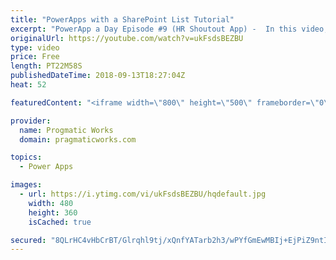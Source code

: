 ```yaml
---
title: "PowerApps with a SharePoint List Tutorial"
excerpt: "PowerApp a Day Episode #9 (HR Shoutout App) -  In this video, you'll see how to read and write data into SharePoint using PowerApps. We'll also explore some quirks with the people picker in SharePoint.    Power App and Power Platform Training : https://pragmaticworks.com/training/on-demand-training"
originalUrl: https://youtube.com/watch?v=ukFsdsBEZBU
type: video
price: Free
length: PT22M58S
publishedDateTime: 2018-09-13T18:27:04Z
heat: 52

featuredContent: "<iframe width=\"800\" height=\"500\" frameborder=\"0\" src=\"https://www.youtube.com/embed/ukFsdsBEZBU\" allow=\"accelerometer; autoplay; encrypted-media; gyroscope; picture-in-picture\" allowfullscreen></iframe>"

provider:
  name: Progmatic Works
  domain: pragmaticworks.com

topics:
  - Power Apps

images:
  - url: https://i.ytimg.com/vi/ukFsdsBEZBU/hqdefault.jpg
    width: 480
    height: 360
    isCached: true

secured: "8QLrHC4vHbCrBT/Glrqhl9tj/xQnfYATarb2h3/wPYfGmEwMBIj+EjPiZ9ntImKSUhj+A/xdeVMhCDxYP6ILmZ0gcxlx56V9wCMQ2TxQO6d+AsW0LMaG74DT45xk4UwVYw3HmScvqTKl6s+6bBsGgTdbGum0a0jnrruZ6kMFA8FDEVaQ9AQCq/FVbZ/opiTuxOVT2PzAcq+nfuTpY4pCWD9xaTMQ2sFtlgkKPVSSdpsj+uBFsPcAR4QSOHO+AEN5bUvhGeC/qec0h24dpUQNjd2yD95yvmDy1LUpEtU87LFdnzTm6dyh+yTMFIXifKA5SnWEErydWbsZs+M6UUHBZ3QYuPQlsH4Y9/1lJ0DtuoC8uDJrogeWe0a5rhJnMD/p/CQLKgfrwxhifEaXEuC4D7lZq0XIMbTPFGTtUO2EKsY=;nudiN3KVlibNQjuqhjTgmQ=="
---
```


